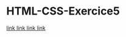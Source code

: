 # HTML-CSS-Exercice5

[link link link link](https://yadrychnikovnicolay.github.io/HTML-CSS-Exercice4/)
